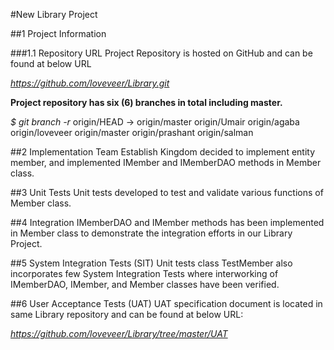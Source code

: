 #New Library Project

##1	Project Information

###1.1	Repository URL
Project Repository is hosted on GitHub and can be found at below URL

*https://github.com/loveveer/Library.git*

**Project repository has six (6) branches in total including master.**

*$ git branch -r*
  origin/HEAD -> origin/master
  origin/Umair
  origin/agaba
  origin/loveveer
  origin/master
  origin/prashant
  origin/salman
  
##2	Implementation
Team Establish Kingdom decided to implement entity member, and implemented IMember and IMemberDAO methods in Member class. 

##3	Unit Tests
Unit tests developed to test and validate various functions of Member class. 

##4	Integration
IMemberDAO and IMember methods has been implemented in Member class to demonstrate the integration efforts in our Library Project.

##5	System Integration Tests (SIT)
Unit tests class TestMember also incorporates few System Integration Tests where interworking of IMemberDAO, IMember, and Member classes have been verified. 

##6	User Acceptance Tests (UAT)
UAT specification document is located in same Library repository and can be found at below URL:

*https://github.com/loveveer/Library/tree/master/UAT*

